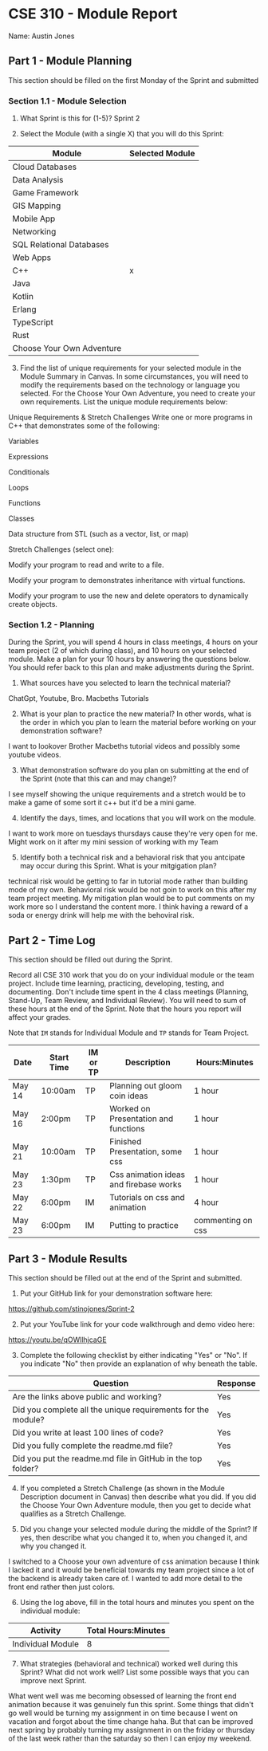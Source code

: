 # CSE 310 - Module Report

Name: Austin Jones

## Part 1 - Module Planning

This section should be filled on the first Monday of the Sprint and submitted

### Section 1.1 - Module Selection

1. What Sprint is this for (1-5)?
         Sprint 2

2. Select the Module (with a single X) that you will do this Sprint:

|Module                   |Selected Module|
|-------------------------|---------------|
|Cloud Databases          |               |
|Data Analysis            |               |
|Game Framework           |               |
|GIS Mapping              |               |
|Mobile App               |               |
|Networking               |               |
|SQL Relational Databases |               |
|Web Apps                 |               |
|C++                      |       x       |
|Java                     |               |
|Kotlin                   |               |
|Erlang                   |               |
|TypeScript               |               |
|Rust                     |               |
|Choose Your Own Adventure|               |

3. Find the list of unique requirements for your selected module in the Module Summary in Canvas.  In some circumstances, you will need to modify the requirements based on the technology or language you selected.  For the Choose Your Own Adventure, you need to create your own requirements.  List the unique module requirements below:

Unique Requirements & Stretch Challenges
Write one or more programs in C++ that demonstrates some of the following:

Variables

Expressions

Conditionals

Loops

Functions

Classes

Data structure from STL (such as a vector, list, or map)

Stretch Challenges (select one):

Modify your program to read and write to a file.

Modify your program to demonstrates inheritance with virtual functions.

Modify your program to use the new and delete operators to dynamically create objects.

### Section 1.2 - Planning

During the Sprint, you will spend 4 hours in class meetings, 4 hours on your team project (2 of which during class), and 10 hours on your selected module.  Make a plan for your 10 hours by answering the questions below.  You should refer back to this plan and make adjustments during the Sprint.

1. What sources have you selected to learn the technical material?

ChatGpt, Youtube, Bro. Macbeths Tutorials

2. What is your plan to practice the new material?  In other words, what is the order in which you plan to learn the material before working on your demonstration software?

I want to lookover Brother Macbeths tutorial videos and possibly some youtube videos. 

3. What demonstration software do you plan on submitting at the end of the Sprint (note that this can and may change)?

I see myself showing the unique requirements and a stretch would be to make a game of some sort it c++ but it'd be a mini game.

4. Identify the days, times, and locations that you will work on the module.

I want to work more on tuesdays thursdays cause they're very open for me. Might work on it after my mini session of working with my Team

5. Identify both a technical risk and a behavioral risk that you antcipate may occur during this Sprint.  What is your mitgigation plan?

technical risk would be getting to far in tutorial mode rather than building mode of my own. Behavioral risk would be not goin to work on this after my team project meeting. My mitigation plan would be to put comments on my work more so I understand the content more. I think having a reward of a soda or energy drink will help me with the behoviral risk.

## Part 2 - Time Log

This section should be filled out during the Sprint. 

Record all CSE 310 work that you do on your individual module or the team project.  Include time learning, practicing, developing, testing, and documenting.  Don't include time spent in the 4 class meetings (Planning, Stand-Up, Team Review, and Individual Review).  You will need to sum of these hours at the end of the Sprint. Note that the hours you report will affect your grades.

Note that `IM` stands for Individual Module and `TP` stands for Team Project.  

|Date      |Start Time|IM or TP|Description                                 |Hours:Minutes|
|----------|----------|--------|--------------------------------------------|-------------|
|  May 14  | 10:00am  |   TP   |    Planning out gloom coin ideas           |    1 hour   |
|  May 16  | 2:00pm   |   TP   |    Worked on Presentation and functions    |    1 hour   |
|  May 21  | 10:00am  |   TP   |    Finished Presentation, some css         |    1 hour   |
|  May 23  | 1:30pm   |   TP   |    Css animation ideas and firebase works  |    1 hour   |
|  May 22  | 6:00pm   |   IM   |    Tutorials on css and animation          |    4 hour   |
|  May 23  | 6:00pm   |   IM   |    Putting to practice | commenting on css |    4 hour   |



## Part 3 - Module Results

This section should be filled out at the end of the Sprint and submitted.

1. Put your GitHub link for your demonstration software here:

https://github.com/stinojones/Sprint-2 

2. Put your YouTube link for your code walkthrough and demo video here:

https://youtu.be/qOWllhjcaGE

3. Complete the following checklist by either indicating "Yes" or "No". If you indicate "No" then provide an explanation of why beneath the table.

|Question                                                    |Response|
|------------------------------------------------------------|--------|
|Are the links above public and working?                     |  Yes   |
|Did you complete all the unique requirements for the module?|  Yes   |
|Did you write at least 100 lines of code?                   |  Yes   |
|Did you fully complete the readme.md file?                  |  Yes   |
|Did you put the readme.md file in GitHub in the top folder? |  Yes   |

4. If you completed a Stretch Challenge (as shown in the Module Description document in Canvas) then describe what you did.  If you did the Choose Your Own Adventure module, then you get to decide what qualifies as a Stretch Challenge.

5. Did you change your selected module during the middle of the Sprint?  If yes, then describe what you changed it to, when you changed it, and why you changed it.

I switched to a Choose your own adventure of css animation because I think I lacked it and it would be beneficial towards my team project since a lot of the backend is already taken care of. I wanted to add more detail to the front end rather then just colors.

6. Using the log above, fill in the total hours and minutes you spent on the individual module:

|Activity         |Total Hours:Minutes|
|-----------------|-------------------|
|Individual Module|        8          |

7. What strategies (behavioral and technical) worked well during this Sprint?  What did not work well?  List some possible ways that you can improve next Sprint.

What went well was me becoming obsessed of learning the front end animation because it was genuinely fun this sprint. Some things that didn't go well would be turning my assignment in on time because I went on vacation and forgot about the time change haha. But that can be improved next spring by probably turning my assignment in on the friday or thursday of the last week rather than the saturday so then I can enjoy my weekend. 
